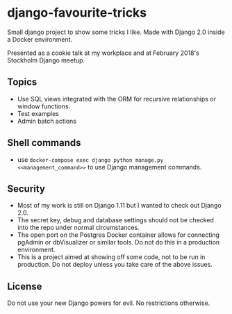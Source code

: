 # django-favourite-tricks
Small django project to show some tricks I like. Made with Django 2.0 inside a Docker environment.

Presented as a cookie talk at my workplace and at February 2018's Stockholm Django meetup.

## Topics
+ Use SQL views integrated with the ORM for recursive relationships or window functions.
+ Test examples
+ Admin batch actions

## Shell commands
+ use `docker-compose exec django python manage.py <<management_command>>` to use Django management commands.

## Security
+ Most of my work is still on Django 1.11 but I wanted to check out Django 2.0.
+ The secret key, debug and database settings should not be checked into the repo under normal circumstances.
+ The open port on the Postgres Docker container allows for connecting pgAdmin or dbVisualizer or similar tools. Do not do this in a production environment.
+ This is a project aimed at showing off some code, not to be run in production. Do not deploy unless you take care of the above issues.

## License
Do not use your new Django powers for evil. No restrictions otherwise.
